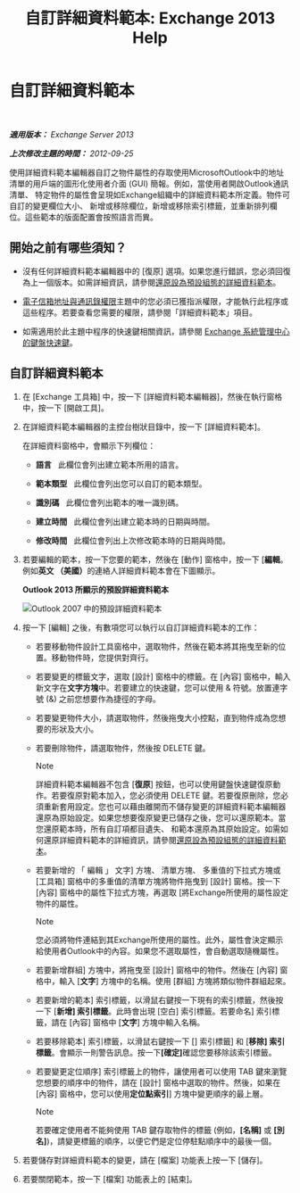 ﻿---
title: '自訂詳細資料範本: Exchange 2013 Help'
TOCTitle: 自訂詳細資料範本
ms:assetid: b4beeedd-e46f-442e-844a-e8575f95dca0
ms:mtpsurl: https://technet.microsoft.com/zh-tw/library/ms.exch.toolbox.detailstemplate(v=EXCHG.150)
ms:contentKeyID: 50474025
ms.date: 05/21/2018
mtps_version: v=EXCHG.150
ms.translationtype: MT
---

# 自訂詳細資料範本

 

_<strong>適用版本：</strong> Exchange Server 2013_

_<strong>上次修改主題的時間：</strong> 2012-09-25_

使用詳細資料範本編輯器自訂之物件屬性的存取使用MicrosoftOutlook中的地址清單的用戶端的圖形化使用者介面 (GUI) 簡報。例如，當使用者開啟Outlook通訊清單、 特定物件的屬性會呈現如Exchange組織中的詳細資料範本所定義。物件可自訂的變更欄位大小、 新增或移除欄位，新增或移除索引標籤，並重新排列欄位。這些範本的版面配置會按照語言而異。

## 開始之前有哪些須知？

  - 沒有任何詳細資料範本編輯器中的 \[復原\] 選項。如果您進行錯誤，您必須回復為上一個版本。如需詳細資訊，請參閱[還原設為預設組態的詳細資料範本](restore-a-details-template-to-the-default-configuration-exchange-2013-help.md)。

  - [電子信箱地址與通訊錄權限](email-address-and-address-book-permissions-exchange-2013-help.md)主題中的您必須已獲指派權限，才能執行此程序或這些程序。若要查看您需要的權限，請參閱「詳細資料範本」項目。

  - 如需適用於此主題中程序的快速鍵相關資訊，請參閱 [Exchange 系統管理中心的鍵盤快速鍵](keyboard-shortcuts-in-the-exchange-admin-center-exchange-online-protection-help.md)。

## 自訂詳細資料範本

1.  在 \[Exchange 工具箱\] 中，按一下 \[詳細資料範本編輯器\]，然後在執行窗格中，按一下 \[開啟工具\]。

2.  在詳細資料範本編輯器的主控台樹狀目錄中，按一下 \[詳細資料範本\]。
    
    在詳細資料窗格中，會顯示下列欄位：
    
      - <strong>語言</strong>   此欄位會列出建立範本所用的語言。
    
      - <strong>範本類型</strong>   此欄位會列出您可以自訂的範本類型。
    
      - <strong>識別碼</strong>   此欄位會列出範本的唯一識別碼。
    
      - <strong>建立時間</strong>   此欄位會列出建立範本時的日期與時間。
    
      - <strong>修改時間</strong>   此欄位會列出上次修改範本時的日期與時間。

3.  若要編輯的範本，按一下您要的範本，然後在 \[動作\] 窗格中，按一下 \[<strong>編輯</strong>。例如<strong>英文 （美國）</strong>的連絡人詳細資料範本會在下圖顯示。
    
    <strong>Outlook 2013 所顯示的預設詳細資料範本</strong>
    
    ![Outlook 2007 中的預設詳細資料範本](images/JJ673049.a0af8aca-663d-4702-ab2f-9a342f481cdf(EXCHG.150).gif "Outlook 2007 中的預設詳細資料範本")  

4.  按一下 \[編輯\] 之後，有數項您可以執行以自訂詳細資料範本的工作：
    
      - 若要移動物件設計工具窗格中，選取物件，然後在範本將其拖曳至新的位置。移動物件時，您提供對齊行。
    
      - 若要變更的標籤文字，選取 \[設計\] 窗格中的標籤。在 \[內容\] 窗格中，輸入新文字在<strong>文字方塊</strong>中。若要建立的快速鍵，您可以使用 & 符號。放置連字號 (&) 之前您想要作為捷徑的字母。
    
      - 若要變更物件大小，請選取物件，然後拖曳大小控點，直到物件成為您想要的形狀及大小。
    
      - 若要刪除物件，請選取物件，然後按 DELETE 鍵。
        
        > [!NOTE]  
        > 詳細資料範本編輯器不包含 [<strong>復原</strong>] 按鈕，也可以使用鍵盤快速鍵復原動作。若要復原對範本加入，您必須使用 DELETE 鍵。若要復原刪除，您必須重新套用設定。您也可以藉由離開而不儲存變更的詳細資料範本編輯器還原為原始設定。如果您想要復原變更已儲存之後，您可以還原範本。當您還原範本時，所有自訂項都目遺失、 和範本還原為其原始設定。如需如何還原詳細資料範本的詳細資訊，請參閱<a href="restore-a-details-template-to-the-default-configuration-exchange-2013-help.md">還原設為預設組態的詳細資料範本</a>。
    
      - 若要新增的 「 編輯 」 文字\] 方塊、 清單方塊、 多重值的下拉式方塊或 \[工具箱\] 窗格中的多重值的清單方塊將物件拖曳到 \[設計\] 窗格。按一下 \[內容\] 窗格中的屬性下拉式方塊，再選取 \[將Exchange所使用的屬性設定物件的屬性。
        
        > [!NOTE]  
        > 您必須將物件連結到其Exchange所使用的屬性。此外，屬性會決定顯示給使用者Outlook中的內容。如果您不選取屬性，會自動選取隨機屬性。
    
      - 若要新增群組\] 方塊中，將拖曳至 \[設計\] 窗格中的物件。然後在 \[內容\] 窗格中，輸入 \[<strong>文字</strong>\] 方塊中的名稱。使用 \[群組\] 方塊將類似物件群組起來。
    
      - 若要新增的範本\] 索引標籤，以滑鼠右鍵按一下現有的索引標籤，然後按一下 \[<strong>新增\] 索引標籤</strong>。此時會出現 \[空白\] 索引標籤。若要命名\] 索引標籤，請在 \[內容\] 窗格中 \[<strong>文字</strong>\] 方塊中輸入名稱。
    
      - 若要移除範本\] 索引標籤，以滑鼠右鍵按一下 \[\] 索引標籤\] 和 \[<strong>移除\] 索引標籤</strong>。會顯示一則警告訊息。按一下<strong>\[確定\]</strong>確認您要移除該索引標籤。
    
      - 若要變更定位順序\] 索引標籤上的物件，讓使用者可以使用 TAB 鍵來瀏覽您想要的順序中的物件，請在 \[設計\] 窗格中選取的物件。然後，如果在 \[內容\] 窗格中，您可以使用<strong>定位點索引</strong>\] 方塊中變更順序的最上層。
        
        > [!NOTE]  
        > 若要確定使用者不能夠使用 TAB 鍵存取物件的標籤 (例如，<strong>[名稱]</strong> 或 <strong>[別名]</strong>)，請變更標籤的順序，以便它們是定位停駐點順序中的最後一個。


5.  若要儲存對詳細資料範本的變更，請在 \[檔案\] 功能表上按一下 \[儲存\]。

6.  若要關閉範本，按一下 \[檔案\] 功能表上的 \[結束\]。


